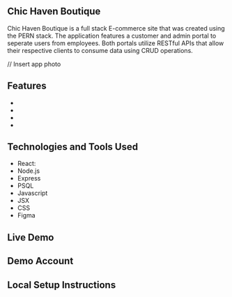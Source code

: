 ## Chic Haven Boutique

Chic Haven Boutique is a full stack E-commerce site that was created using the PERN stack. The application features a customer and admin portal to seperate users from employees. Both portals utilize RESTful APIs that allow their respective clients to consume data using CRUD operations.

// Insert app photo

## Features

-
-
-
-

## Technologies and Tools Used

- React:
- Node.js
- Express
- PSQL
- Javascript
- JSX
- CSS
- Figma

## Live Demo

## Demo Account

## Local Setup Instructions
